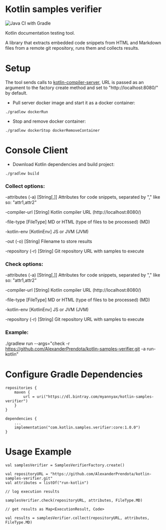 # Kotlin samples verifier

![Java CI with Gradle](https://github.com/AlexanderPrendota/kotlin-samples-verifier/workflows/Java%20CI%20with%20Gradle/badge.svg)

Kotlin documentation testing tool.

A library that extracts embedded code snippets from HTML and Markdown files from a remote git repository, runs them and collects results.

# Setup
The tool sends calls to [kotlin-compiler-server](https://github.com/AlexanderPrendota/kotlin-compiler-server),
URL is passed as an argument to the factory create method and set to "http://localhost:8080/" by default.

* Pull server docker image and start it as a docker container:

`./gradlew dockerRun`

* Stop and remove docker container:

`./gradlew dockerStop dockerRemoveContainer`

# Console Client

* Download Kotlin dependencies and build project:

`./gradlew build`

### Collect options:
  -attributes (-a) [String[,]] Attributes for code snippets, separated by "," like so: "attr1,attr2"
  
  -compiler-url [String] Kotlin compiler URL (http://localhost:8080/)
  
  -file-type [FileType] MD or HTML (type of files to be processed) (MD)
   
  -kotlin-env [KotlinEnv] JS or JVM (JVM)
   
  -out (-o) [String] Filename to store results
  
  -repository (-r) [String] Git repository URL with samples to execute
  
### Check options:
  -attributes (-a) [String[,]] Attributes for code snippets, separated by "," like so: "attr1,attr2"
  
  -compiler-url [String] Kotlin compiler URL (http://localhost:8080/)
  
  -file-type [FileType] MD or HTML (type of files to be processed) (MD)
    
  -kotlin-env [KotlinEnv] JS or JVM (JVM)
    
  -repository (-r) [String] Git repository URL with samples to execute
  
  
### Example:

./gradlew run --args="check -r https://github.com/AlexanderPrendota/kotlin-samples-verifier.git -a run-kotlin"


# Configure Gradle Dependencies

```
repositories {
    maven {
        url = uri("https://dl.bintray.com/myannyax/kotlin-samples-verifier")
    }
}
```
```
dependencies {
    ...
    implementation("com.kotlin.samples.verifier:core:1.0.0")
}
```




# Usage Example

```
val samplesVerifier = SamplesVerifierFactory.create()

val repositoryURL = "https://github.com/AlexanderPrendota/kotlin-samples-verifier.git"
val attributes = listOf("run-kotlin")

// log execution results

samplesVerifier.check(repositoryURL, attributes, FileType.MD)

// get results as Map<ExecutionResult, Code>

val results = samplesVerifier.collect(repositoryURL, attributes, FileType.MD)
```

